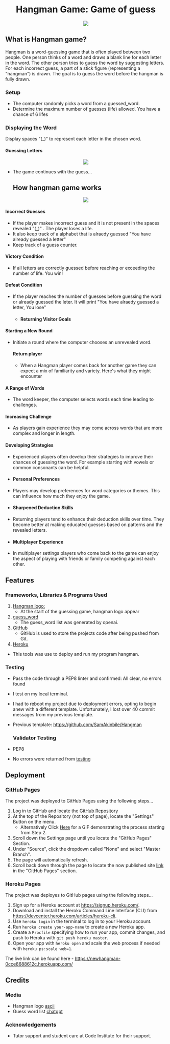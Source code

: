 <h1 align="center">Hangman Game: Game of guess</h1>

<p align="center">
<img src="hangmanimages/hangmanprofile.jpeg" />
</p>



## What is Hangman game?
Hangman is a word-guessing game that is often played between two people. One person thinks of a word and draws a blank line for each letter in the word. The other person tries to guess the word by suggesting letters. For each incorrect guess, a part of a stick figure (representing a "hangman") is drawn. The goal is to guess the word before the hangman is fully drawn.

### Setup

- The computer randomly picks a word from a guessed_word.
- Determine the maximum number of guesses (life) allowed. You have a chance of 6 lifes


### Displaying the Word


Display spaces "(_)" to represent each letter in the chosen word.

#### Guessing Letters

<p align="center">
<img src="hangmanimages/Web capture_29-12-2023_193342_newhangman-0cce8688612c.herokuapp.com.jpeg" />
</p>

- The game continues with the guess...


  ## How hangman game works
  
<p align="center">
<img src="hangmanimages/Webcapture_flowchart_.jpeg" />
</p>


#### Incorrect Guesses

- If the player makes incorrect guess and it is not present in the spaces revealed "(\_)" . The player loses a life.
- It also keep track of a alphabet that is alraedy guessed "You have already guessed a letter"
- Keep track of a guess counter.

#### Victory Condition

- If all letters are correctly guessed before reaching or exceeding the number of life. You win!

#### Defeat Condition

- If the player reaches the number of guesses before guessing the word or already guessed the leter. It will print "You have alraedy guessed a letter, You lose"

  - #### Returning Visitor Goals

#### Starting a New Round

- Initiate a round where the computer chooses an unrevealed word.

  #### Return player

  - When a Hangman player comes back for another game they can expect a mix of familiarity and variety. Here's what they might encounter

#### A Range of Words

- The word keeper, the computer selects words each time leading to challenges.

#### Increasing Challenge

- As players gain experience they may come across words that are more complex and longer in length.

#### Developing Strategies

- Experienced players often develop their strategies to improve their chances of guessing the word. For example starting with vowels or common consonants can be helpful.

- #### Personal Preferences
- Players may develop preferences for word categories or themes. This can influence how much they enjoy the game.

- #### Sharpened Deduction Skills
- Returning players tend to enhance their deduction skills over time. They become better at making educated guesses based on patterns and the revealed letters.

- #### Multiplayer Experience
- In multiplayer settings players who come back to the game can enjoy the aspect of playing with friends or family competing against each other.



## Features

### Frameworks, Libraries & Programs Used

1. [Hangman logo:](https://ascii.co.uk/art/hangman)
   - At the start of the guessing game, hangman logo appear
2. [guess_word](https://opeanai/)
   - The guess_word list was generated by openai.
3. [GitHub](https://github.com/)
   - GitHub is used to store the projects code after being pushed from Git.
4. [Heroku](https://dashboard.heroku.com/apps)
-    This tools was use to deploy and run my program hangman.

### Testing

- Pass the code through a PEP8 linter and confirmed: All clear, no errors found
- I test on my local terminal.
- I had to reboot my project due to deployment errors, opting to begin anew with a different template. Unfortunately, I lost over 40 commit messages from my previous template. 

- Previous template: https://github.com/SamAkinbile/Hangman




  ### Validator Testing

- PEP8
- No errors were returned from [testing](https://pep8ci.herokuapp.com/#)

## Deployment

### GitHub Pages

The project was deployed to GitHub Pages using the following steps...

1. Log in to GitHub and locate the [GitHub Repository](https://github.com/)
2. At the top of the Repository (not top of page), locate the "Settings" Button on the menu.
   - Alternatively Click [Here](https://raw.githubusercontent.com/) for a GIF demonstrating the process starting from Step 2.
3. Scroll down the Settings page until you locate the "GitHub Pages" Section.
4. Under "Source", click the dropdown called "None" and select "Master Branch".
5. The page will automatically refresh.
6. Scroll back down through the page to locate the now published site [link](https://github.com) in the "GitHub Pages" section.



### Heroku Pages

The project was deployes to GitHub pages using the following steps...

1.  Sign up for a Heroku account at https://signup.heroku.com/.
2.  Download and install the Heroku Command Line Interface (CLI) from https://devcenter.heroku.com/articles/heroku-cli.
3. Use `heroku login` in the terminal to log in to your Heroku account.
4. Run `heroku create your-app-name` to create a new Heroku app.
5. Create a `Procfile` specifying how to run your app, commit changes, and push to Heroku with `git push heroku master`.
6. Open your app with `heroku open` and scale the web process if needed with `heroku ps:scale web=1`.

The live link can be found here - https://newhangman-0cce8688612c.herokuapp.com/

## Credits

### Media

- Hangman logo [ascii ](https://ascii.co.uk)
- Guess word list [chatgpt](https://openai.com/)

### Acknowledgements
 
- Tutor support and student care at Code Institute for their support.
